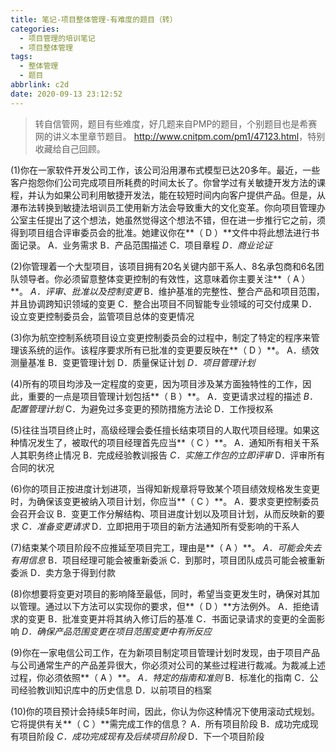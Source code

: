 ```yaml
---
title: 笔记-项目整体管理-有难度的题目（转）
categories:
  - 项目管理的培训笔记
  - 项目整体管理
tags:
  - 整体管理
  - 题目
abbrlink: c2d
date: 2020-09-13 23:12:52
---
```


> 转自信管网，题目有些难度，好几题来自PMP的题目，个别题目也是希赛网的讲义本里章节题目。
> <http://www.cnitpm.com/pm1/47123.html>，特别收藏给自己回顾。

(1)你在一家软件开发公司工作，该公司沿用瀑布式模型已达20多年。最近，一些客户抱怨你们公司完成项目所耗费的时间太长了。你曾学过有关敏捷开发方法的课程，并认为如果公司利用敏捷开发法，能在较短时间内向客户提供产品。但是，从瀑布法转换到敏捷法培训员工使用新方法会导致重大的文化变革。你向项目管理办公室主任提出了这个想法，她虽然觉得这个想法不错，但在进一步推行它之前，须得到项目组合评审委员会的批准。她建议你在**（ D ）**文件中将此想法进行书面记录。
A．业务需求 B．产品范围描述 C．项目章程 *D．商业论证*

(2)你管理着一个大型项目，该项目拥有20名关键内部干系人、8名承包商和6名团队领导者。你必须留意整体变更控制的有效性，这意味着你主要关注**（ A ）**。
*A．评审、批准以及控制变更*
B．维护基准的完整性、整合产品和项目范围，并且协调跨知识领域的变更
C．整合出项目不同智能专业领域的可交付成果
D．设立变更控制委员会，监管项目总体的变更情况

(3)你为航空控制系统项目设立变更控制委员会的过程中，制定了特定的程序来管理该系统的运作。该程序要求所有已批准的变更要反映在**（ D ）**。
A．绩效测量基准 B．变更管理计划
D．质量保证计划 *D．项目管理计划*

(4)所有的项目均涉及一定程度的变更，因为项目涉及某方面独特性的工作，因此，重要的一点是项目管理计划包括**（ B ）**。
A．变更请求过程的描述
*B．配置管理计划*
C．为避免过多变更的预防措施方法论
D．工作授权系

(5)往往当项目终止时，高级经理会委任擅长结束项目的人取代项目经理。如果这种情况发生了，被取代的项目经理首先应当**（ C ）**。
A．通知所有相关干系人其职务终止情况
B．完成经验教训报告
*C．实施工作包的立即评审*
D．评审所有合同的状况

(6)你的项目正按进度计划进项，当得知新规章将导致某个项目绩效规格发生变更时，为确保该变更被纳入项目计划，你应当**（ C ）**。
A．要求变更控制委员会召开会议
B．变更工作分解结构、项目进度计划以及项目计划，从而反映新的要求
*C．准备变更请求*
D．立即把用于项目的新方法通知所有受影响的干系人

(7)结束某个项目阶段不应推延至项目完工，理由是**（ A ）**。
*A．可能会失去有用信息*
B．项目经理可能会被重新委派
C．到那时，项目团队成员可能会被重新委派
D．卖方急于得到付款

(8)你想要将变更对项目的影响降至最低，同时，希望当变更发生时，确保对其加以管理。通过以下方法可以实现你的要求，但**（ D ）**方法例外。
A．拒绝请求的变更
B．批准变更并将其纳入修订后的基准
C．书面记录请求的变更的全面影响
*D．确保产品范围变更在项目范围变更中有所反应*

(9)你在一家电信公司工作，在为新项目制定项目管理计划时发现，由于项目产品与公司通常生产的产品差异很大，你必须对公司的某些过程进行裁减。为裁减上述过程，你必须依照**（ A ）**。
*A．特定的指南和准则*
B．标准化的指南
C．公司经验教训知识库中的历史信息
D．以前项目的档案

(10)你的项目预计会持续5年时间，因此，你认为你这种情况下使用滚动式规划。它将提供有关**（ C ）**需完成工作的信息？
A．所有项目阶段
B．成功完成现有项目阶段
*C．成功完成现有及后续项目阶段*
D．下一个项目阶段
